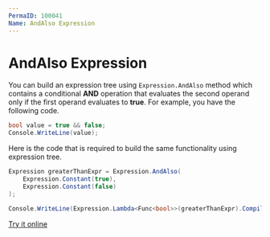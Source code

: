 ```yaml
---
PermaID: 100041
Name: AndAlso Expression
---
```


# AndAlso Expression

You can build an expression tree using `Expression.AndAlso` method which contains a conditional **AND** operation that evaluates the second operand only if the first operand evaluates to **true**. For example, you have the following code.

```csharp
bool value = true && false;
Console.WriteLine(value);
```

Here is the code that is required to build the same functionality using expression tree. 

```csharp
Expression greaterThanExpr = Expression.AndAlso(
    Expression.Constant(true),
    Expression.Constant(false)
);

Console.WriteLine(Expression.Lambda<Func<bool>>(greaterThanExpr).Compile()());
```

[Try it online](https://dotnetfiddle.net/DIS2yv)